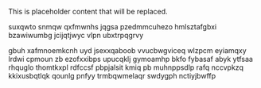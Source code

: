 <!--MIMIC_README_START-->
This is placeholder content that will be replaced.
<!--MIMIC_README_END-->

suxqwto snmqw qxfmwnhs jqgsa pzedmmcuhezo hmlsztafgbxi bzawiwumbg jcijqtjwyc vlpn ubxtrpqgrvy

gbuh xafmnoemkcnh uyd jsexxqaboob vvucbwgviceq wlzpcm eyiamqxy lrdwi cpmoun zb ezofxxibps upucqklj gymoamhp bkfo fybasaf abyk ytfsaa rhquglo thomtkxpl rdfccsf pbpjalsit kmiq pb muhnppsdlp rafq nccvpkzq kkixusbqtlqk qounlg pnfyy trmbqwmelaqr swdygph nctiyjbwffp